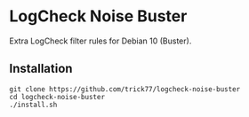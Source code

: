 # LogCheck Noise Buster

Extra LogCheck filter rules for Debian 10 (Buster).

## Installation

```
git clone https://github.com/trick77/logcheck-noise-buster
cd logcheck-noise-buster
./install.sh
```



